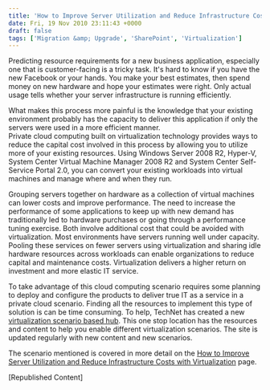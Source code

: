 ```yaml
---
title: 'How to Improve Server Utilization and Reduce Infrastructure Costs with Virtualization'
date: Fri, 19 Nov 2010 23:11:43 +0000
draft: false
tags: ['Migration &amp; Upgrade', 'SharePoint', 'Virtualization']
---
```


Predicting resource requirements for a new business application, especially one that is customer-facing is a tricky task. It's hard to know if you have the new Facebook or your hands. You make your best estimates, then spend money on new hardware and hope your estimates were right. Only actual usage tells whether your server infrastructure is running efficiently.

What makes this process more painful is the knowledge that your existing environment probably has the capacity to deliver this application if only the servers were used in a more efficient manner.  
Private cloud computing built on virtualization technology provides ways to reduce the capital cost involved in this process by allowing you to utilize more of your existing resources. Using Windows Server 2008 R2, Hyper-V, System Center Virtual Machine Manager 2008 R2 and System Center Self-Service Portal 2.0, you can convert your existing workloads into virtual machines and manage where and when they run.

Grouping servers together on hardware as a collection of virtual machines can lower costs and improve performance. The need to increase the performance of some applications to keep up with new demand has traditionally led to hardware purchases or going through a performance tuning exercise. Both involve additional cost that could be avoided with virtualization. Most environments have servers running well under capacity. Pooling these services on fewer servers using virtualization and sharing idle hardware resources across workloads can enable organizations to reduce capital and maintenance costs. Virtualization delivers a higher return on investment and more elastic IT service.

To take advantage of this cloud computing scenario requires some planning to deploy and configure the products to deliver true IT as a service in a private cloud scenario. Finding all the resources to implement this type of solution is can be time consuming. To help, TechNet has created a new [virtualization scenario based hub](http://technet.microsoft.com/en-us/virtualization/default.aspx?ocid=otc-f-corp-jtc-DPR-MSB). This one stop location has the resources and content to help you enable different virtualization scenarios. The site is updated regularly with new content and new scenarios.

The scenario mentioned is covered in more detail on the [How to Improve Server Utilization and Reduce Infrastructure Costs with Virtualization](http://technet.microsoft.com/en-us/virtualization/how_to_improve_server_utilization_and_reduce_infrastructure_costs_with_virtualization.aspx?ocid=otc-f-corp-jtc-DPR-MSB) page.

\[Republished Content\]